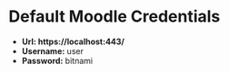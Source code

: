 # Default Moodle Credentials

- **Url: https://localhost:443/**
- **Username:** user
- **Password:** bitnami